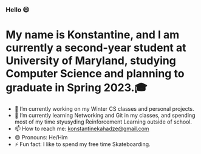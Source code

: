 ### Hello 😄

# My name is Konstantine, and I am currently a second-year student at University of Maryland, studying Computer Science and planning to graduate in Spring 2023.🎓
- 🔭 I’m currently working on my Winter CS classes and personal projects. 
- 🌱 I’m currently learning Networking and Git in my classes, and spending most of my time styusyding Reinforcement Learning outside of school.
- 📫 How to reach me: konstantinekahadze@gmail.com
- 😄 Pronouns: He/Him
- ⚡ Fun fact: I like to spend my free time Skateboarding.

